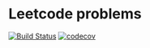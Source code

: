 # Leetcode problems

[![Build Status](https://travis-ci.org/pbelevich/leetcode2.svg?branch=master)](https://travis-ci.org/pbelevich/leetcode2)
[![codecov](https://codecov.io/gh/pbelevich/leetcode2/branch/master/graph/badge.svg)](https://codecov.io/gh/pbelevich/leetcode2)